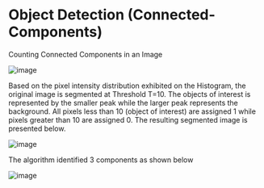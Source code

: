 # Object Detection (Connected-Components)
Counting Connected Components in an Image

![image](https://user-images.githubusercontent.com/32316270/45660628-4097a500-babf-11e8-9bf3-21c7e71e9991.png)

Based on the pixel intensity distribution exhibited on the Histogram, the original image is segmented at Threshold T=10. The objects of interest is represented by the smaller peak while the larger peak represents the background. 
All pixels less than 10 (object of interest)  are assigned 1 while pixels greater than 10 are assigned 0. The resulting segmented image is presented below.

![image](https://user-images.githubusercontent.com/32316270/45660633-4c836700-babf-11e8-8894-156ed0b98965.png)

The algorithm identified 3 components as shown below

![image](https://user-images.githubusercontent.com/32316270/45660645-691f9f00-babf-11e8-8f0e-79077d010abb.png)

